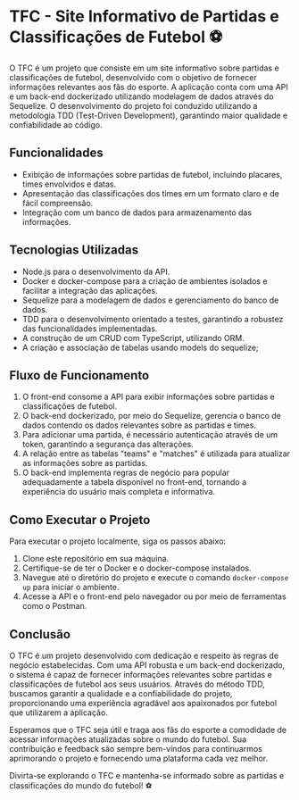 # TFC - Site Informativo de Partidas e Classificações de Futebol ⚽️

O TFC é um projeto que consiste em um site informativo sobre partidas e classificações de futebol, desenvolvido com o objetivo de fornecer informações relevantes aos fãs do esporte. A aplicação conta com uma API e um back-end dockerizado utilizando modelagem de dados através do Sequelize. O desenvolvimento do projeto foi conduzido utilizando a metodologia TDD (Test-Driven Development), garantindo maior qualidade e confiabilidade ao código.

## Funcionalidades

- Exibição de informações sobre partidas de futebol, incluindo placares, times envolvidos e datas.
- Apresentação das classificações dos times em um formato claro e de fácil compreensão.
- Integração com um banco de dados para armazenamento das informações.

## Tecnologias Utilizadas

- Node.js para o desenvolvimento da API.
- Docker e docker-compose para a criação de ambientes isolados e facilitar a integração das aplicações.
- Sequelize para a modelagem de dados e gerenciamento do banco de dados.
- TDD para o desenvolvimento orientado a testes, garantindo a robustez das funcionalidades implementadas.
-  A construção de um CRUD com TypeScript, utilizando ORM.
- A criação e associação de tabelas usando models do sequelize;

## Fluxo de Funcionamento

1. O front-end consome a API para exibir informações sobre partidas e classificações de futebol.
2. O back-end dockerizado, por meio do Sequelize, gerencia o banco de dados contendo os dados relevantes sobre as partidas e times.
3. Para adicionar uma partida, é necessário autenticação através de um token, garantindo a segurança das alterações.
4. A relação entre as tabelas "teams" e "matches" é utilizada para atualizar as informações sobre as partidas.
5. O back-end implementa regras de negócio para popular adequadamente a tabela disponível no front-end, tornando a experiência do usuário mais completa e informativa.

## Como Executar o Projeto

Para executar o projeto localmente, siga os passos abaixo:

1. Clone este repositório em sua máquina.
2. Certifique-se de ter o Docker e o docker-compose instalados.
3. Navegue até o diretório do projeto e execute o comando `docker-compose up` para iniciar o ambiente.
4. Acesse a API e o front-end pelo navegador ou por meio de ferramentas como o Postman.

## Conclusão

O TFC é um projeto desenvolvido com dedicação e respeito às regras de negócio estabelecidas. Com uma API robusta e um back-end dockerizado, o sistema é capaz de fornecer informações relevantes sobre partidas e classificações de futebol aos seus usuários. Através do método TDD, buscamos garantir a qualidade e a confiabilidade do projeto, proporcionando uma experiência agradável aos apaixonados por futebol que utilizarem a aplicação.

Esperamos que o TFC seja útil e traga aos fãs do esporte a comodidade de acessar informações atualizadas sobre o mundo do futebol. Sua contribuição e feedback são sempre bem-vindos para continuarmos aprimorando o projeto e fornecendo uma plataforma cada vez melhor.

Divirta-se explorando o TFC e mantenha-se informado sobre as partidas e classificações do mundo do futebol! ⚽️
